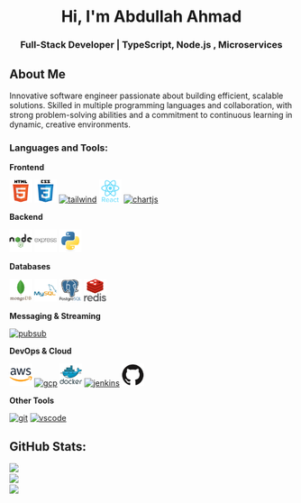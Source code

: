 <h1 align="center">Hi, I'm Abdullah Ahmad</h1>

<h3 align="center">Full-Stack Developer | TypeScript, Node.js , Microservices</h3>

## About Me

Innovative software engineer passionate about building efficient, scalable solutions. Skilled in multiple programming languages and collaboration, with strong problem-solving abilities and a commitment to continuous learning in dynamic, creative environments.
<h3 align="left">Languages and Tools:</h3>

<!-- Frontend -->
**Frontend**  
<p align="left">
<a href="https://developer.mozilla.org/en-US/docs/Web/HTML" target="_blank" rel="noreferrer"><img src="https://raw.githubusercontent.com/devicons/devicon/master/icons/html5/html5-original-wordmark.svg" alt="html5" width="40" height="40"/></a>
<a href="https://www.w3schools.com/css/" target="_blank" rel="noreferrer"><img src="https://raw.githubusercontent.com/devicons/devicon/master/icons/css3/css3-original-wordmark.svg" alt="css3" width="40" height="40"/></a>
<a href="https://tailwindcss.com/" target="_blank" rel="noreferrer"><img src="https://www.vectorlogo.zone/logos/tailwindcss/tailwindcss-icon.svg" alt="tailwind" width="40" height="40"/></a>
<a href="https://reactjs.org/" target="_blank" rel="noreferrer"><img src="https://raw.githubusercontent.com/devicons/devicon/master/icons/react/react-original-wordmark.svg" alt="react" width="40" height="40"/></a>
<a href="https://recharts.org/en-US" target="_blank" rel="noreferrer"><img src="https://www.chartjs.org/media/logo-title.svg" alt="chartjs" width="40" height="40"/></a>
</p>

<!-- Backend -->
**Backend**  
<p align="left">
<a href="https://nodejs.org" target="_blank" rel="noreferrer"><img src="https://raw.githubusercontent.com/devicons/devicon/master/icons/nodejs/nodejs-original-wordmark.svg" alt="nodejs" width="40" height="40"/></a>
<a href="https://expressjs.com" target="_blank" rel="noreferrer"><img src="https://raw.githubusercontent.com/devicons/devicon/master/icons/express/express-original-wordmark.svg" alt="express" width="40" height="40"/></a>
<a href="https://www.python.org" target="_blank" rel="noreferrer"><img src="https://raw.githubusercontent.com/devicons/devicon/master/icons/python/python-original.svg" alt="python" width="40" height="40"/></a>
</p>

<!-- Databases -->
**Databases**  
<p align="left">
<a href="https://www.mongodb.com/" target="_blank" rel="noreferrer"><img src="https://raw.githubusercontent.com/devicons/devicon/master/icons/mongodb/mongodb-original-wordmark.svg" alt="mongodb" width="40" height="40"/></a>
<a href="https://www.mysql.com/" target="_blank" rel="noreferrer"><img src="https://raw.githubusercontent.com/devicons/devicon/master/icons/mysql/mysql-original-wordmark.svg" alt="mysql" width="40" height="40"/></a>
<a href="https://www.postgresql.org" target="_blank" rel="noreferrer"><img src="https://raw.githubusercontent.com/devicons/devicon/master/icons/postgresql/postgresql-original-wordmark.svg" alt="postgresql" width="40" height="40"/></a>
<a href="https://redis.io" target="_blank" rel="noreferrer"><img src="https://raw.githubusercontent.com/devicons/devicon/master/icons/redis/redis-original-wordmark.svg" alt="redis" width="40" height="40"/></a>
</p>

<!-- Messaging & Streaming -->
**Messaging & Streaming**  
<p align="left">
<a href="https://cloud.google.com/functions?hl=en" target="_blank" rel="noreferrer"><img src="https://www.svgrepo.com/show/353806/google-cloud-functions.svg" alt="pubsub" width="40" height="40"/></a>
</p>

<!-- DevOps & Cloud -->
**DevOps & Cloud**  
<p align="left">
<a href="https://aws.amazon.com" target="_blank" rel="noreferrer"><img src="https://raw.githubusercontent.com/devicons/devicon/master/icons/amazonwebservices/amazonwebservices-original-wordmark.svg" alt="aws" width="40" height="40"/></a>
<a href="https://cloud.google.com" target="_blank" rel="noreferrer"><img src="https://www.vectorlogo.zone/logos/google_cloud/google_cloud-icon.svg" alt="gcp" width="40" height="40"/></a>
<a href="https://www.docker.com/" target="_blank" rel="noreferrer"><img src="https://raw.githubusercontent.com/devicons/devicon/master/icons/docker/docker-original-wordmark.svg" alt="docker" width="40" height="40"/></a>
<a href="https://www.jenkins.io" target="_blank" rel="noreferrer"><img src="https://www.vectorlogo.zone/logos/jenkins/jenkins-icon.svg" alt="jenkins" width="40" height="40"/></a>
<a href="https://github.com/features/actions" target="_blank" rel="noreferrer"><img src="https://raw.githubusercontent.com/devicons/devicon/master/icons/github/github-original.svg" alt="github actions" width="40" height="40"/></a>

<!-- Other Tools -->
**Other Tools**  
<p align="left">
<a href="https://git-scm.com/" target="_blank" rel="noreferrer"><img src="https://www.vectorlogo.zone/logos/git-scm/git-scm-icon.svg" alt="git" width="40" height="40"/></a>
<a href="https://code.visualstudio.com" target="_blank" rel="noreferrer"><img src="https://cdn.worldvectorlogo.com/logos/visual-studio-code-1.svg" alt="vscode" width="40" height="40"/></a>
</p>


## GitHub Stats:
![](https://github-readme-stats.vercel.app/api?username=abdull-ahmad&theme=radical&hide_border=false&include_all_commits=false&count_private=true)<br/>
![](https://github-readme-streak-stats.herokuapp.com/?user=abdull-ahmad&theme=radical&hide_border=false_border=false)<br/>
![](https://github-readme-stats.vercel.app/api/top-langs/?username=abdull-ahmad&theme=radical&hide_border=false&include_all_commits=false&count_private=true&layout=compact)
